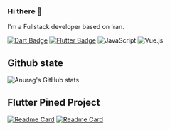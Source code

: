 ### Hi there 👋
I'm a Fullstack developer based on Iran.

[![Dart Badge](https://img.shields.io/badge/-Dart-04599C?style=for-the-badge&labelColor=2BB7F6&logo=dart&logoColor=04599C)](https://dart.dev) [![Flutter Badge](https://img.shields.io/badge/-Flutter-13B9FD?style=for-the-badge&labelColor=065A9D&logo=flutter&logoColor=13B9FD)](https://flutter.dev)
![JavaScript](https://img.shields.io/badge/javascript-%23F1F523.svg?style=for-the-badge&logo=javascript&logoColor=%23000000)
![Vue.js](https://img.shields.io/badge/vuejs-%2335495e.svg?style=for-the-badge&logo=vuedotjs&logoColor=%234FC08D)

## Github state
![Anurag's GitHub stats](https://github-readme-stats.vercel.app/api?username=samtheory&show_icons=true&theme=merko )

## Flutter Pined Project
[![Readme Card](https://github-readme-stats.vercel.app/api/pin/?username=samtheory&repo=flutter_uikit_true_power&show_icons=true&theme=merko)](https://github.com/samtheory/flutter_uikit_true_power)
[![Readme Card](https://github-readme-stats.vercel.app/api/pin/?username=samtheory&repo=flutter_examples&show_icons=true&theme=merko)](https://github.com/samtheory/flutter_examples)

<!-- ## Donationg
BTC: bc1qksa7p5h6cwx5l94pdpdmaurg5u7yaj3a6sl42e

LTC: ltc1qjm2ltpdrc0ghecgdzsrx5qdyrxdwpsxtejv6vx -->
<!--
**samtheory/samtheory** is a ✨ _special_ ✨ repository because its `README.md` (this file) appears on your GitHub profile.

Here are some ideas to get you started:

- 🔭 I’m currently working on ...
- 🌱 I’m currently learning ...
- 👯 I’m looking to collaborate on ...
- 🤔 I’m looking for help with ...
- 💬 Ask me about ...
- 📫 How to reach me: ...
- 😄 Pronouns: ...
- ⚡ Fun fact: ...
-->
